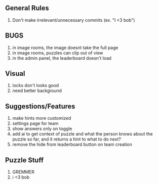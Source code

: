 ## General Rules
1. Don't make irrelevant/unnecessary commits (ex. "I <3 bob")

## BUGS
1. in image rooms, the image doesnt take the full page
2. in image rooms, puzzles can clip out of view
3. in the admin panel, the leaderboard doesn't load

## Visual
1. locks don't looks good
2. need better background

## Suggestions/Features
1. make hints more customized
2. settings page for team
3. show answers only on toggle
4. add ai to get context of puzzle and what the person knows about the puzzle so far, and it returns a hint to what to do next?
5. remove the hide from leaderboard button on team creation

## Puzzle Stuff
1. GREMMER
2. i <3 bob

